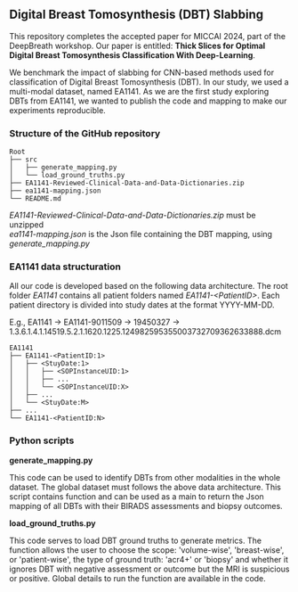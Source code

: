## **Digital Breast Tomosynthesis (DBT) Slabbing**

This repository completes the accepted paper for MICCAI 2024, part of the DeepBreath workshop. Our paper is entitled: **Thick Slices for Optimal Digital Breast Tomosynthesis Classification With Deep-Learning**.  

We benchmark the impact of slabbing for CNN-based methods used for classification of Digital Breast Tomosynthesis (DBT). In our study, we used a multi-modal dataset, named EA1141. As we are the first study exploring DBTs from EA1141, we wanted to publish the code and mapping to make our experiments reproducible.

### Structure of the GitHub repository
```
Root  
├── src  
│   ├── generate_mapping.py  
│   └── load_ground_truths.py  
├── EA1141-Reviewed-Clinical-Data-and-Data-Dictionaries.zip  
├── ea1141-mapping.json  
└── README.md  
```

*EA1141-Reviewed-Clinical-Data-and-Data-Dictionaries.zip* must be unzipped  
*ea1141-mapping.json* is the Json file containing the DBT mapping, using *generate_mapping.py*

### EA1141 data structuration

All our code is developed based on the following data architecture. The root folder *EA1141* contains
all patient folders named *EA1141-\<PatientID>*. Each patient directory is divided into study dates at the format YYYY-MM-DD.

E.g., EA1141 -> EA1141-9011509 -> 19450327 -> 1.3.6.1.4.1.14519.5.2.1.1620.1225.124982595355003732709362633888.dcm

```
EA1141  
├── EA1141-<PatientID:1>  
│   ├── <StuyDate:1>  
│   │   ├── <SOPInstanceUID:1>   
│   │   ├── ...  
│   │   └── <SOPInstanceUID:X>  
│   ├── ...  
│   └── <StuyDate:M>  
├── ...  
└── EA1141-<PatientID:N>
```

### Python scripts

**generate_mapping.py**

This code can be used to identify DBTs from other modalities in the whole dataset. The global dataset must follows the above data architecture. This script contains function and can be used as a main to return the Json mapping of all DBTs with their BIRADS assessments and biopsy outcomes.

**load_ground_truths.py**

This code serves to load DBT ground truths to generate metrics. The function allows the user to choose the scope: 'volume-wise', 'breast-wise', or 'patient-wise', the type of ground truth: 'acr4+' or 'biopsy' and whether it ignores DBT with negative assessment or outcome but the MRI is suspicious or positive. Global details to run the function are available in the code.
